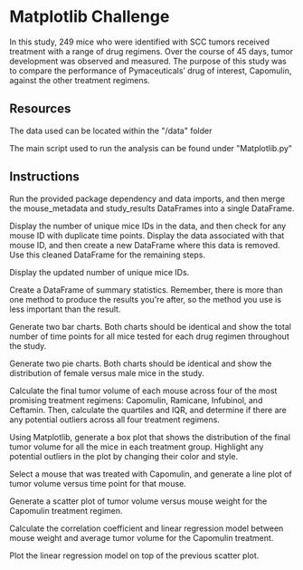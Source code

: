 # Matplotlib Challenge

In this study, 249 mice who were identified with SCC tumors received treatment with a range of drug regimens. Over the course of 45 days, tumor development was observed and measured. The purpose of this study was to compare the performance of Pymaceuticals’ drug of interest, Capomulin, against the other treatment regimens.

## Resources

The data used can be located within the "/data" folder

The main script used to run the analysis can be found under "Matplotlib.py"

## Instructions

Run the provided package dependency and data imports, and then merge the mouse_metadata and study_results DataFrames into a single DataFrame.

Display the number of unique mice IDs in the data, and then check for any mouse ID with duplicate time points. Display the data associated with that mouse ID, and then create a new DataFrame where this data is removed. Use this cleaned DataFrame for the remaining steps.

Display the updated number of unique mice IDs.

Create a DataFrame of summary statistics. Remember, there is more than one method to produce the results you're after, so the method you use is less important than the result.

Generate two bar charts. Both charts should be identical and show the total number of time points for all mice tested for each drug regimen throughout the study.

Generate two pie charts. Both charts should be identical and show the distribution of female versus male mice in the study.

Calculate the final tumor volume of each mouse across four of the most promising treatment regimens: Capomulin, Ramicane, Infubinol, and Ceftamin. Then, calculate the quartiles and IQR, and determine if there are any potential outliers across all four treatment regimens.

Using Matplotlib, generate a box plot that shows the distribution of the final tumor volume for all the mice in each treatment group. Highlight any potential outliers in the plot by changing their color and style.

Select a mouse that was treated with Capomulin, and generate a line plot of tumor volume versus time point for that mouse.

Generate a scatter plot of tumor volume versus mouse weight for the Capomulin treatment regimen.

Calculate the correlation coefficient and linear regression model between mouse weight and average tumor volume for the Capomulin treatment.

Plot the linear regression model on top of the previous scatter plot.





